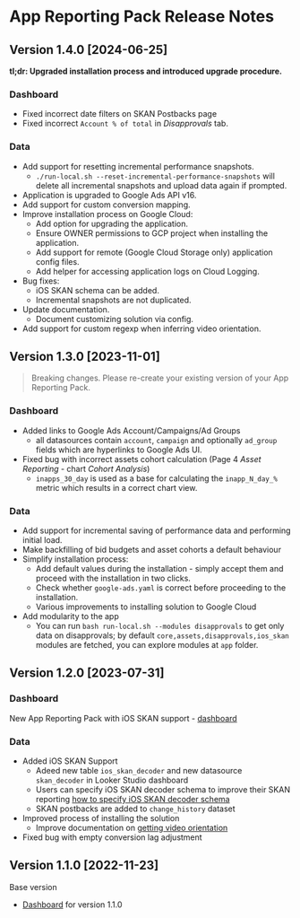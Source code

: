 # App Reporting Pack Release Notes

## Version 1.4.0 [2024-06-25]

**tl;dr: Upgraded installation process and introduced upgrade procedure.**

### Dashboard

* Fixed incorrect date filters on SKAN Postbacks page
* Fixed incorrect `Account % of total` in *Disapprovals* tab.

### Data

* Add support for resetting incremental performance snapshots.
    * `./run-local.sh --reset-incremental-performance-snapshots` will delete all incremental snapshots and upload data again if prompted.
* Application is upgraded to Google Ads API v16.
* Add support for custom conversion mapping.
* Improve installation process on Google Cloud:
    * Add option for upgrading the application.
    * Ensure OWNER permissions to GCP project when installing the application.
    * Add support for remote (Google Cloud Storage only) application config files.
    * Add helper for accessing application logs on Cloud Logging.
* Bug fixes:
    * iOS SKAN schema can be added.
    * Incremental snapshots are not duplicated.
* Update documentation.
    * Document customizing solution via config.
* Add support for custom regexp when inferring video orientation.

## Version 1.3.0 [2023-11-01]
> Breaking changes. Please re-create your existing version of your App Reporting Pack.

### Dashboard

  * Added links to Google Ads Account/Campaigns/Ad Groups
      * all datasources contain `account`, `campaign` and optionally `ad_group` fields which are hyperlinks to Google Ads UI.
  * Fixed bug with incorrect assets cohort calculation (Page 4 *Asset Reporting* - chart *Cohort Analysis*)
    * `inapps_30_day` is used as a base for calculating the `inapp_N_day_%` metric which results in a correct chart view.

### Data

* Add support for incremental saving of performance data and performing initial load.
* Make backfilling of bid budgets and asset cohorts a default behaviour
* Simplify installation process:
    * Add default values during the installation - simply accept them and proceed with the installation in two clicks.
    * Check whether `google-ads.yaml` is correct before proceeding to the installation.
    * Various improvements to installing solution to Google Cloud
* Add modularity to the app
    * You can run `bash run-local.sh --modules disapprovals` to get only data on disapprovals; by default `core,assets,disapprovals,ios_skan` modules are fetched, you can explore modules at `app` folder.


## Version 1.2.0 [2023-07-31]

### Dashboard

  New App Reporting Pack with iOS SKAN support  - [dashboard](https://lookerstudio.google.com/c/u/0/reporting/3f042b13-f767-4195-b092-35b94e0b430c/page/0hcO)

### Data

* Added iOS SKAN Support
    * Adeed new table `ios_skan_decoder` and new datasource `skan_decoder` in Looker Studio dashboard
    * Users can specify iOS SKAN decoder schema to improve their SKAN reporting
      [how to specify iOS SKAN decoder schema](docs/how-to-specify-ios-skan-decoder-schema.md)
    * SKAN postbacks are added to `change_history` dataset
* Improved process of installing the solution
    * Improve documentation on [getting video orientation](docs/how-to-get-video-orientations-for-assets.md)
* Fixed bug with empty conversion lag adjustment

## Version 1.1.0 [2022-11-23]

Base version

* [Dashboard](https://lookerstudio.google.com/c/u/0/reporting/187f1f41-16bc-434d-8437-7988bed6e8b9/page/0hcO) for version 1.1.0
